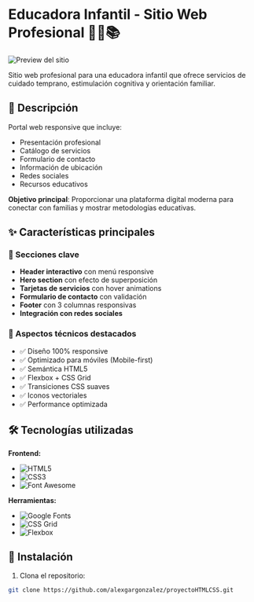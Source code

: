 # Educadora Infantil - Sitio Web Profesional 🎨👧📚

![Preview del sitio](ProyectoHTMLCSS/imagenes/preview.jpg)

Sitio web profesional para una educadora infantil que ofrece servicios de cuidado temprano, estimulación cognitiva y orientación familiar.

## 📝 Descripción

Portal web responsive que incluye:
- Presentación profesional
- Catálogo de servicios
- Formulario de contacto
- Información de ubicación
- Redes sociales
- Recursos educativos

**Objetivo principal**: Proporcionar una plataforma digital moderna para conectar con familias y mostrar metodologías educativas.

## ✨ Características principales

### 🎯 Secciones clave
- **Header interactivo** con menú responsive
- **Hero section** con efecto de superposición
- **Tarjetas de servicios** con hover animations
- **Formulario de contacto** con validación
- **Footer** con 3 columnas responsivas
- **Integración con redes sociales**

### 🌈 Aspectos técnicos destacados
- ✅ Diseño 100% responsive
- ✅ Optimizado para móviles (Mobile-first)
- ✅ Semántica HTML5
- ✅ Flexbox + CSS Grid
- ✅ Transiciones CSS suaves
- ✅ Iconos vectoriales
- ✅ Performance optimizada

## 🛠 Tecnologías utilizadas

**Frontend:**
- ![HTML5](https://img.shields.io/badge/-HTML5-E34F26?logo=html5&logoColor=white)
- ![CSS3](https://img.shields.io/badge/-CSS3-1572B6?logo=css3&logoColor=white)
- ![Font Awesome](https://img.shields.io/badge/-Font_Awesome-339AF0?logo=fontawesome&logoColor=white)

**Herramientas:**
- ![Google Fonts](https://img.shields.io/badge/-Google_Fonts-4285F4?logo=googlefonts&logoColor=white)
- ![CSS Grid](https://img.shields.io/badge/-CSS_Grid-1572B6?logo=css3&logoColor=white)
- ![Flexbox](https://img.shields.io/badge/-Flexbox-1572B6?logo=css3&logoColor=white)

## 🚀 Instalación

1. Clona el repositorio:
```bash
git clone https://github.com/alexgargonzalez/proyectoHTMLCSS.git
